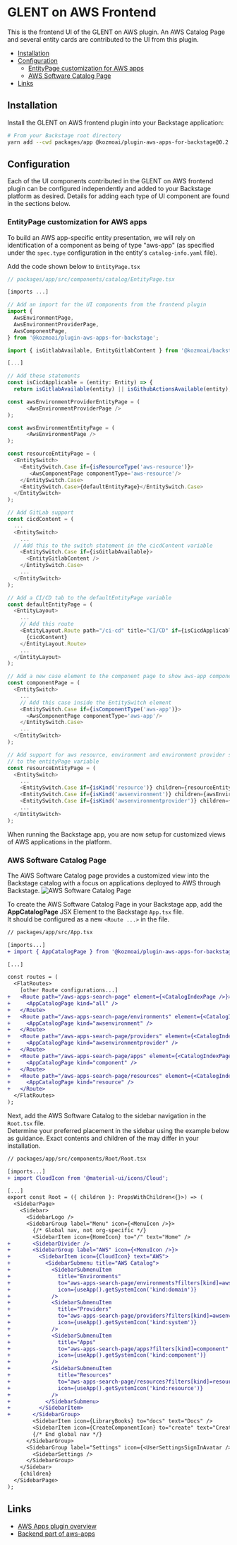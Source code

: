 <!-- 
Copyright Wearekozmoai.com, Inc. or its affiliates. All Rights Reserved.
SPDX-License-Identifier: Apache-2.0 
-->
# GLENT on AWS Frontend

This is the frontend UI of the GLENT on AWS plugin.  An AWS Catalog Page and several entity cards are contributed to the UI from this plugin.

- [Installation](#installation)
- [Configuration](#configuration)
  - [EntityPage customization for AWS apps](#entitypage-customization-for-aws-apps)
  - [AWS Software Catalog Page](#aws-software-catalog-page)
- [Links](#links)

## Installation

Install the GLENT on AWS frontend plugin into your Backstage application:

```sh
# From your Backstage root directory
yarn add --cwd packages/app @kozmoai/plugin-aws-apps-for-backstage@0.2.0
```

## Configuration

Each of the UI components contributed in the GLENT on AWS frontend plugin can be configured independently and added to your Backstage platform as desired.  Details for adding each type of UI component are found in the sections below.

### EntityPage customization for AWS apps

To build an AWS app-specific entity presentation, we will rely on identification of a component as being of type "aws-app" (as specified under the `spec.type` configuration in the entity's `catalog-info.yaml` file).

Add the code shown below to `EntityPage.tsx`
```ts
// packages/app/src/components/catalog/EntityPage.tsx

[imports ...]

// Add an import for the UI components from the frontend plugin
import {
  AwsEnvironmentPage,
  AwsEnvironmentProviderPage,
  AwsComponentPage,
} from '@kozmoai/plugin-aws-apps-for-backstage';

import { isGitlabAvailable, EntityGitlabContent } from '@kozmoai/backstage-plugin-gitlab';

[...]

// Add these statements
const isCicdApplicable = (entity: Entity) => {
  return isGitlabAvailable(entity) || isGithubActionsAvailable(entity);

const awsEnvironmentProviderEntityPage = (
      <AwsEnvironmentProviderPage />
);

const awsEnvironmentEntityPage = (
      <AwsEnvironmentPage />
);

const resourceEntityPage = (
  <EntitySwitch>
    <EntitySwitch.Case if={isResourceType('aws-resource')}>
       <AwsComponentPage componentType='aws-resource'/>
    </EntitySwitch.Case>
    <EntitySwitch.Case>{defaultEntityPage}</EntitySwitch.Case>
  </EntitySwitch>
);

// Add GitLab support
const cicdContent = (
  ...
  <EntitySwitch>
    ...
  // Add this to the switch statement in the cicdContent variable
    <EntitySwitch.Case if={isGitlabAvailable}>
      <EntityGitlabContent />
    </EntitySwitch.Case>
    ...
  </EntitySwitch>
);

// Add a CI/CD tab to the defaultEntityPage variable
const defaultEntityPage = (
  <EntityLayout>
    ...
    // Add this route
    <EntityLayout.Route path="/ci-cd" title="CI/CD" if={isCicdApplicable}>
      {cicdContent}
    </EntityLayout.Route>
    ...
  </EntityLayout>
);

// Add a new case element to the component page to show aws-app components
const componentPage = (
  <EntitySwitch>
    ...
    // Add this case inside the EntitySwitch element
    <EntitySwitch.Case if={isComponentType('aws-app')}>
      <AwsComponentPage componentType='aws-app'/>
    </EntitySwitch.Case>
    ...
  </EntitySwitch>
);

// Add support for aws resource, environment and environment provider specific entity pages
// to the entityPage variable
const resourceEntityPage = (
  <EntitySwitch>
    ...
    <EntitySwitch.Case if={isKind('resource')} children={resourceEntityPage} />
    <EntitySwitch.Case if={isKind('awsenvironment')} children={awsEnvironmentEntityPage} />
    <EntitySwitch.Case if={isKind('awsenvironmentprovider')} children={awsEnvironmentProviderEntityPage} />
    ...
  </EntitySwitch>
);

```
When running the Backstage app, you are now setup for customized views of AWS applications in the platform.

###  AWS Software Catalog Page

The AWS Software Catalog page provides a customized view into the Backstage catalog with a focus on applications deployed to AWS through Backstage.
![AWS Software Catalog Page](images/ui_aws_software_catalog.png 'AWS Software Catalog Page')

To create the AWS Software Catalog Page in your Backstage app, add the **AppCatalogPage** JSX Element to the Backstage `App.tsx` file.  
It should be configured as a new `<Route ...>` in the file.

```diff
// packages/app/src/App.tsx

[imports...]
+ import { AppCatalogPage } from '@kozmoai/plugin-aws-apps-for-backstage';

[...]

const routes = (
  <FlatRoutes>
    [other Route configurations...]
+   <Route path="/aws-apps-search-page" element={<CatalogIndexPage />}>
+     <AppCatalogPage kind="all" />
+   </Route>
+   <Route path="/aws-apps-search-page/environments" element={<CatalogIndexPage />}>
+     <AppCatalogPage kind="awsenvironment" />
+   </Route>
+   <Route path="/aws-apps-search-page/providers" element={<CatalogIndexPage />}>
+     <AppCatalogPage kind="awsenvironmentprovider" />
+   </Route>
+   <Route path="/aws-apps-search-page/apps" element={<CatalogIndexPage />}>
+     <AppCatalogPage kind="component" />
+   </Route>
+   <Route path="/aws-apps-search-page/resources" element={<CatalogIndexPage />}>
+     <AppCatalogPage kind="resource" />
+   </Route>
  </FlatRoutes>
);

```

Next, add the AWS Software Catalog to the sidebar navigation in the `Root.tsx` file.  
Determine your preferred placement in the sidebar using the example below as guidance.  Exact contents and children of the <SidebarPage> may differ in your installation.

```diff
// packages/app/src/components/Root/Root.tsx

[imports...]
+ import CloudIcon from '@material-ui/icons/Cloud';

[...]
export const Root = ({ children }: PropsWithChildren<{}>) => (
  <SidebarPage>
    <Sidebar>
      <SidebarLogo />
      <SidebarGroup label="Menu" icon={<MenuIcon />}>
        {/* Global nav, not org-specific */}
        <SidebarItem icon={HomeIcon} to="/" text="Home" />
+       <SidebarDivider />
+       <SidebarGroup label="AWS" icon={<MenuIcon />}>
+         <SidebarItem icon={CloudIcon} text="AWS">
+           <SidebarSubmenu title="AWS Catalog">
+             <SidebarSubmenuItem
+               title="Environments"
+               to="aws-apps-search-page/environments?filters[kind]=awsenvironment"
+               icon={useApp().getSystemIcon('kind:domain')}
+             />
+             <SidebarSubmenuItem
+               title="Providers"
+               to="aws-apps-search-page/providers?filters[kind]=awsenvironmentprovider"
+               icon={useApp().getSystemIcon('kind:system')}
+             />
+             <SidebarSubmenuItem
+               title="Apps"
+               to="aws-apps-search-page/apps?filters[kind]=component"
+               icon={useApp().getSystemIcon('kind:component')}
+             />
+             <SidebarSubmenuItem
+               title="Resources"
+               to="aws-apps-search-page/resources?filters[kind]=resource"
+               icon={useApp().getSystemIcon('kind:resource')}
+             />
+           </SidebarSubmenu>
+         </SidebarItem>
+       </SidebarGroup>
        <SidebarItem icon={LibraryBooks} to="docs" text="Docs" />
        <SidebarItem icon={CreateComponentIcon} to="create" text="Create..." />
        {/* End global nav */}
      </SidebarGroup>
      <SidebarGroup label="Settings" icon={<UserSettingsSignInAvatar />} to="/settings">
        <SidebarSettings />
      </SidebarGroup>
    </Sidebar>
    {children}
  </SidebarPage>
);

```

## Links

- [AWS Apps plugin overview](../../../README.md)
- [Backend part of aws-apps](../aws-apps-backend/README.md)
